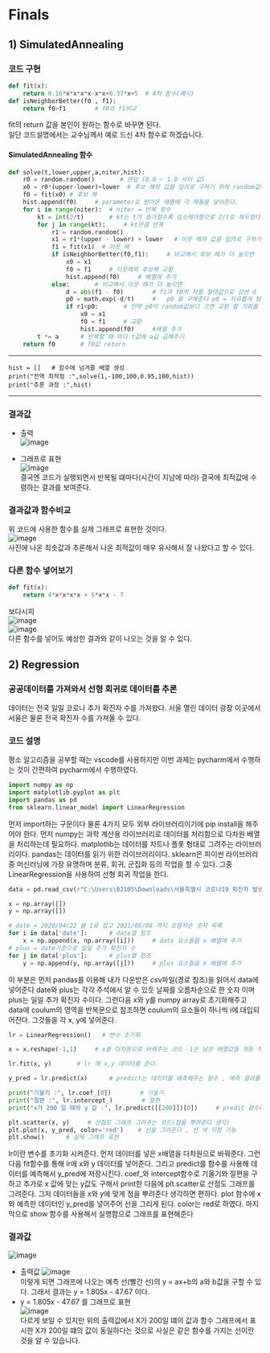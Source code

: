 # Finals

## 1) SimulatedAnnealing

### 코드 구현

```python
def fit(x):
    return 0.16*x*x*x*x-x*x+0.37*x+5  # 4차 함수(예시)
def isNeighborBetter(f0 , f1): 
    return f0>f1        # f0과 f1비교
```

fit의 return 값을 본인이 원하는 함수로 바꾸면 된다.  
일단 코드설명에서는 교수님께서 예로 드신 4차 함수로 하겠습니다.

#### SimulatedAnnealing 함수  
```python
def solve(t,lower,upper,a,niter,hist):
    r0 = random.random()       # 랜덤 (0.0 ~ 1.0 사이 값)
    x0 = r0*(upper-lower)+lower  # 후보 해의 값을 임의로 구하기 위해 random값에 연산을 해준다.
    f0 = fit(x0) # 후보 해
    hist.append(f0)     # parameter로 받아온 배열에 각 해들을 넣어준다.
    for i in range(niter):  # niter = 반복 횟수
        kt = int(2/t)       # kt는 t가 증가할수록 감소해야함으로 2/t로 해두었다.
        for j in range(kt):     # kt만큼 반복
            r1 = random.random()
            x1 = r1*(upper - lower) + lower   # 이웃 해의 값을 임의로 구하기 위해 random값에 연산을 해준다.
            f1 = fit(x1)  # 이웃 해
            if isNeighborBetter(f0,f1):     # 비교해서 후보 해가 더 높으면 
                x0 = x1
                f0 = f1     # 이웃해와 후보해 교환
                hist.append(f0)     # 배열에 추가
            else:       # 비교해서 이웃 해가 더 높으면
                d = abs(f1 - f0)        # f1과 f0의 차를 절댓값으로 감싼 d
                p0 = math.exp(-d/t)     #   p0 을 구해준다 p0 = 자유롭게 탐색할 확률, t와 p0는 정비례 해야하고 d와는 반비례 해야한다.
                if r1<p0:       # 만약 p0이 random값보다 크면 교환 할 기회를 준다.
                    x0 = x1     
                    f0 = f1     # 교환
                    hist.append(f0)     #배열 추가
        t *= a      # 반복할 때 마다 t값에 a값 곱해주기
    return f0       # f0값 return
```
---

```main
hist = []   # 함수에 넘겨줄 배열 생성
print("전역 최적점 :",solve(1,-100,100,0.95,100,hist))
print("추론 과정 :",hist)
```
---
### 결과값
- 출력  
![image](https://user-images.githubusercontent.com/80373033/121330579-19f5b880-c951-11eb-8719-df6dc6c1ebc9.png)

- 그래프로 표현  
![image](https://user-images.githubusercontent.com/80373033/121330650-2aa62e80-c951-11eb-8305-08acc9221ddc.png)  
결국엔 코드가 실행되면서 반복될 떄마다(시간이 지남에 따라) 결국에 최적값에 수렴하는 결과를 보여준다.  

### 결과값과 함수비교  
위 코드에 사용한 함수를 실제 그래프로 표현한 것이다.  
![image](https://user-images.githubusercontent.com/80373033/121330755-43164900-c951-11eb-8961-f4f284290b1e.png)  
사진에 나온 최솟값과 추론해서 나온 최적값이 매우 유사해서 잘 나왔다고 할 수 있다.

### 다른 함수 넣어보기
```python
def fit(x):
    return 4*x*x*x*x + 5*x*x - 7 
```
보다시피  
![image](https://user-images.githubusercontent.com/80373033/121338716-bb343d00-c958-11eb-93a3-9e930b11379f.png)  
![image](https://user-images.githubusercontent.com/80373033/121338797-d30bc100-c958-11eb-8f24-e4e8969dd680.png)  
다른 함수를 넣어도 예상한 결과와 같이 나오는 것을 알 수 있다.

## 2) Regression
### 공공데이터를 가져와서 선형 회귀로 데이터를 추론
데이터는 전국 일일 코로나 추가 확진자 수를 가져왔다.
서울 열린 데이터 광장
이곳에서 서울은 물론 전국 확진자 수를 가져올 수 있다.

### 코드 설명
평소 알고리즘을 공부할 때는 vscode를 사용하지만 이번 과제는 pycharm에서 수행하는 것이 간편하여 pycharm에서 수행하였다.
```python
import numpy as np
import matplotlib.pyplot as plt
import pandas as pd
from sklearn.linear_model import LinearRegression
```
먼저 import하는 구문이다 물론 4가지 모두 외부 라이브러리이기에 pip install을 해주어야 한다.
먼저 numpy는 과학 계산용 라이브러리로 데이터를 처리함으로 다차원 배열을 처리하는데 필요하다.
matplotlib는 데이터를 차트나 플롯 형태로 그려주는 라이브러리이다.
pandas는 데이터를 읽기 위한 라이브러리이다.
sklearn은 파이썬 라이브러리중 머신러닝에 가장 유명하며 분류, 회귀, 군집화 등의 작업을 할 수 있다. 그중 LinearRegression을 사용하여 선형 회귀 작업을 한다.
```python
data = pd.read_csv(r"C:\Users\82105\Downloads\서울특별시 코로나19 확진자 발생동향.csv")

x = np.array([])
y = np.array([])

# date = 2020/04/22 을 1로 잡고 2021/06/08 까지 오름차순 숫자 목록
for i in data['date']:      # date열 참조
    x = np.append(x, np.array([i]))     # date 요소들을 x 배열에 추가
# plus = date기준으로 일일 추가 확진자 수
for j in data['plus']:      # plus열 참조
    y = np.append(y, np.array([j]))     # plus 요소들을 x 배열에 추가

```
이 부분은 먼저 pandas를 이용해 내가 다운받은 csv파일(경로 참조)을 읽어서 data에 넣어준다
date와 plus는 각각 주석에서 알 수 있듯 날짜를 오름차순으로 한 숫자 이며 plus는 일일 추가 확진자 수이다.
그런다음 x와 y를 numpy array로 초기화해주고 data에 coulum의 영역을 반복문으로 참조하면 coulum의 요소들이 하나씩 i에 대입되어진다.
그것들을 각 x, y에 넣어준다.
```python 
lr = LinearRegression()   # 변수 초기화

x = x.reshape(-1,1)     # x를 다차원으로 바꿔주는 코드 -1은 남은 배열값을 자동 처리해주는 값 1은 열의 값

lr.fit(x, y)       # lr 에 x,y 데이터를 준다.

y_pred = lr.predict(x)      # predict는 데이터를 예측해주는 함수 , 예측 결과를 y_pred에 저장

print("기울기 :", lr.coef_[0])        # 기울기
print("절편 :", lr.intercept_)        # 절편
print("x가 200 일 때의 y 값 :", lr.predict([[200]])[0])     # predit 함수에 200을 넣어줌으로 y값이 나온다 그냥 출력하면 []로 표시해서 [0]을 뒤에 넣었다.

plt.scatter(x, y)     # 산점도 그래프 그려주는 코드(점을 뿌려준다 생각)
plt.plot(x, y_pred, color='red')    # 선을 그려준다 , 선 색 지정 가능
plt.show()      # 실제 그래프 표현
```
lr이란 변수를 초기화 시켜준다. 먼저 데이터를 넣은 x배열을 다차원으로 바꿔준다. 그런 다음 fit함수를 통해 lr에 x와 y 데이터를 넣어준다.
그리고 predict를 함수를 사용해 데이터를 예측해서 y_pred에 저장시킨다.
coef_와 intercept함수로 기울기와 절편을 구하고 추가로 x 값에 맞는 y값도 구해서 print한 다음에 plt.scatter로 산점도 그래프를 그려준다. 그저 데이터들을 x와 y에 맞게 점을 뿌려준다 생각하면 편하다.
plot 함수에 x와 예측한 데이터인 y_pred를 넣어주어 선을 그리게 된다. color는 red로 하였다.
마지막으로 show 함수를 사용해서 실행함으로 그래프를 표현해준다
### 결과값
![image](https://user-images.githubusercontent.com/80373033/121339080-15cd9900-c959-11eb-91dd-8bee5f535897.png)  
- 출력값
![image](https://user-images.githubusercontent.com/80373033/121339119-2120c480-c959-11eb-9c87-c65bf16d94e8.png)  
이렇게 되면 그래프에 나오는 예측 선(빨간 선)의 y = ax+b의 a와 b값을 구할 수 있다. 그래서 결과는 y = 1.805x - 47.67 이다.
- y = 1.805x - 47.67 를 그래프로 표현  
 ![image](https://user-images.githubusercontent.com/80373033/121339186-30a00d80-c959-11eb-9a57-f1396ccd4c0c.png)  
다르게 보일 수 있지만
위의 출력값에서 X가 200일 떄의 값과 함수 그래프에서 표시한 X가 200일 떄의 값이 동일하다는 것으로 사실은 같은 함수를 가지는 선이란 것을 알 수 있습니다.




